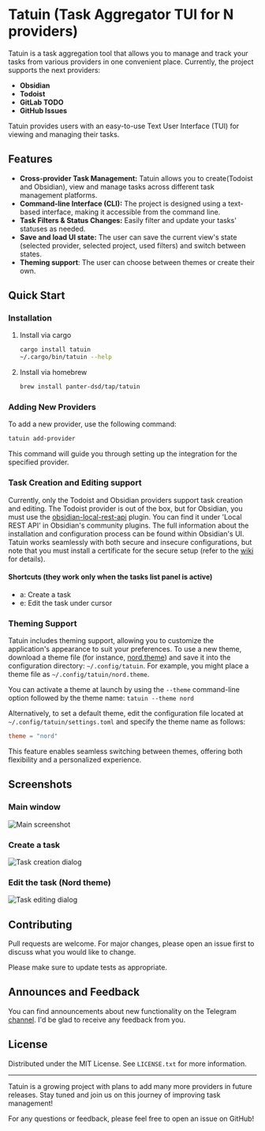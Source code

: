 # Tatuin (Task Aggregator TUI for N providers)

Tatuin is a task aggregation tool that allows you to manage and track your tasks
from various providers in one convenient place.
Currently, the project supports the next providers:

- **Obsidian**
- **Todoist**
- **GitLab TODO**
- **GitHub Issues**

Tatuin provides users with an easy-to-use Text User Interface (TUI) for viewing and managing their tasks.

## Features

- **Cross-provider Task Management:** Tatuin allows you to create(Todoist and Obsidian), view and manage tasks across different task management platforms.
- **Command-line Interface (CLI):** The project is designed using a text-based interface, making it accessible from the command line.
- **Task Filters & Status Changes:** Easily filter and update your tasks' statuses as needed.
- **Save and load UI state:** The user can save the current view's state (selected provider, selected project, used filters) and switch between states.
- **Theming support**: The user can choose between themes or create their own.

## Quick Start

### Installation

1. Install via cargo

   ```bash
   cargo install tatuin
   ~/.cargo/bin/tatuin --help
   ```

2. Install via homebrew

   ```bash
   brew install panter-dsd/tap/tatuin
   ```

### Adding New Providers

To add a new provider, use the following command:

```bash
tatuin add-provider
```

This command will guide you through setting up the integration for the specified provider.

### Task Creation and Editing support

Currently, only the Todoist and Obsidian providers support task creation and editing. The Todoist provider is out of the box, but for Obsidian,
you must use the [obsidian-local-rest-api](https://github.com/coddingtonbear/obsidian-local-rest-api) plugin.
You can find it under 'Local REST API' in Obsidian's community plugins.
The full information about the installation and configuration process can be found within Obsidian's UI.
Tatuin works seamlessly with both secure and insecure configurations, but note that you must install a certificate for the secure setup (refer to the [wiki](https://github.com/coddingtonbear/obsidian-web/wiki/How-do-I-get-my-browser-trust-my-Obsidian-Local-REST-API-certificate%3F) for details).

#### Shortcuts (they work only when the tasks list panel is active)

- a: Create a task
- e: Edit the task under cursor

### Theming Support

Tatuin includes theming support, allowing you to customize the application's appearance to suit your preferences. To use a new theme, download a theme file (for instance, [nord.theme](https://github.com/panter-dsd/tatuin/blob/master/assets/themes/nord.theme)) and save it into the configuration directory: `~/.config/tatuin`. For example, you might place a theme file as `~/.config/tatuin/nord.theme`.

You can activate a theme at launch by using the `--theme` command-line option followed by the theme name: `tatuin --theme nord`

Alternatively, to set a default theme, edit the configuration file located at `~/.config/tatuin/settings.toml` and specify the theme name as follows:

```toml
theme = "nord"
```

This feature enables seamless switching between themes, offering both flexibility and a personalized experience.

## Screenshots

### Main window

![Main screenshot](https://raw.github.com/panter-dsd/tatuin/master/assets/screenshots/main.png?raw=true "Main screenshot")

### Create a task

![Task creation dialog](https://raw.github.com/panter-dsd/tatuin/master/assets/screenshots/task_creation_dialog.png?raw=true "Task creation dialog")

### Edit the task (Nord theme)

![Task editing dialog](https://raw.github.com/panter-dsd/tatuin/master/assets/screenshots/task_editing_nord_theme.png?raw=true "Task editing dialog")

## Contributing

Pull requests are welcome. For major changes, please open an issue first to discuss what you would like to change.

Please make sure to update tests as appropriate.

## Announces and Feedback

You can find announcements about new functionality on the Telegram [channel](https://t.me/tatuin_project).
I'd be glad to receive any feedback from you.

## License

Distributed under the MIT License. See `LICENSE.txt` for more information.

---

Tatuin is a growing project with plans to add many more providers in future releases. Stay tuned and join us on this journey of improving task management!

For any questions or feedback, please feel free to open an issue on GitHub!
